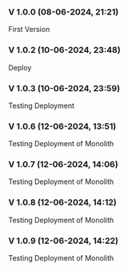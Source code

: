 ### V 1.0.0 (08-06-2024, 21:21)

First Version

### V 1.0.2 (10-06-2024, 23:48)

Deploy

### V 1.0.3 (10-06-2024, 23:59)

Testing Deployment


### V 1.0.6 (12-06-2024, 13:51)

Testing Deployment of Monolith


### V 1.0.7 (12-06-2024, 14:06)

Testing Deployment of Monolith


### V 1.0.8 (12-06-2024, 14:12)

Testing Deployment of Monolith


### V 1.0.9 (12-06-2024, 14:22)

Testing Deployment of Monolith

